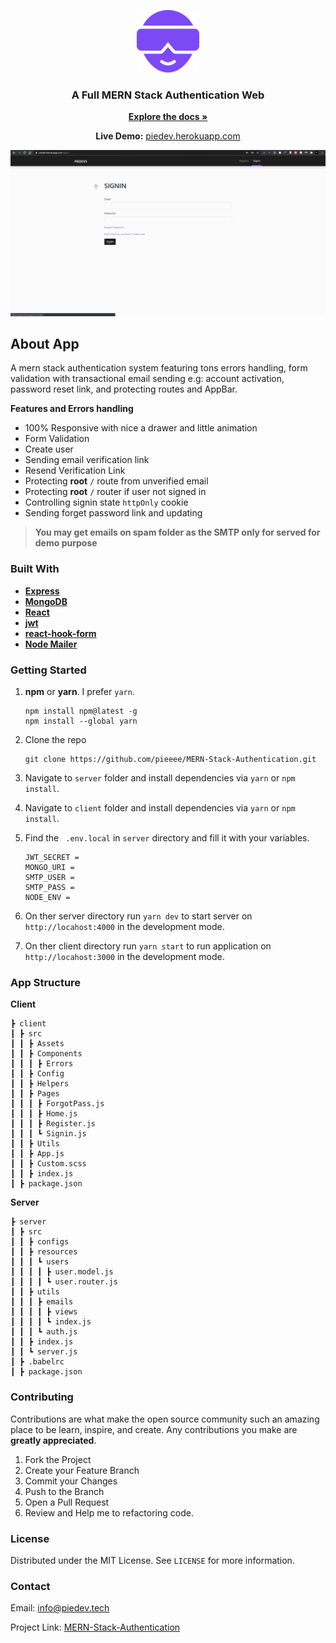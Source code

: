 <p align="center">
    <img src='./client/src/Assets/logo.svg' width="100px" />
    <br>
<h3 align='center'>
    A Full MERN Stack Authentication Web
</h3>
<p align='center'>
    <a href="https://github.com/pieeee/MERN-Stack-Authentication/blob/master/README.md"><strong>Explore the docs »</strong></a>
</p>
<p align="center">
    <strong>Live Demo:</strong>
    <a href='https://piedev.herokuapp.com'>piedev.herokuapp.com</a>
</p>
</>
<img src='./client/public/piedev-auth_1_1.gif' />

## About App
A mern stack authentication system featuring tons errors handling, form validation with transactional email sending e.g: account activation, password reset link, and protecting routes and AppBar.

**Features and Errors handling**

- 100% Responsive with nice a drawer and little animation
- Form Validation
- Create user
- Sending email verification link
- Resend Verification Link
- Protecting **root** `/` route from unverified email
- Protecting **root** `/` router if user not signed in
- Controlling signin state `httpOnly` cookie
- Sending forget password link and updating

> **You may get emails on spam folder as the SMTP only for served for demo purpose**

### Built With
- [**Express**](https://expressjs.com/)
- [**MongoDB**](https://www.mongodb.com/)
- [**React**](https://reactjs.org/)
- [**jwt**](https://jwt.io/)
- [**react-hook-form**](https://react-hook-form.com/)
- [**Node Mailer**](https://nodemailer.com/about/)

### Getting Started
1. **npm** or **yarn**. I prefer `yarn`.
    
    ```
    npm install npm@latest -g
    npm install --global yarn
    ```
2. Clone the repo
    
    ```
    git clone https://github.com/pieeee/MERN-Stack-Authentication.git
    ```
3. Navigate to `server` folder and install dependencies via `yarn` or `npm install`.

4.  Navigate to `client` folder and install dependencies via `yarn` or `npm install`.

5.  Find the ` .env.local` in `server` directory and fill it with your variables.

    ```
    JWT_SECRET =
    MONGO_URI =
    SMTP_USER =
    SMTP_PASS =
    NODE_ENV =
    ```
6. On ther server directory run `yarn dev` to start server on `http://locahost:4000` in the development mode.
   
7. On ther client directory run `yarn start` to run application on `http://locahost:3000` in the development mode.

### App Structure

**Client**
```mern-auth-dev
┣ client
┃ ┣ src
┃ ┃ ┣ Assets
┃ ┃ ┣ Components
┃ ┃ ┃ ┣ Errors
┃ ┃ ┣ Config
┃ ┃ ┣ Helpers
┃ ┃ ┣ Pages
┃ ┃ ┃ ┣ ForgotPass.js
┃ ┃ ┃ ┣ Home.js
┃ ┃ ┃ ┣ Register.js
┃ ┃ ┃ ┗ Signin.js
┃ ┃ ┣ Utils
┃ ┃ ┣ App.js
┃ ┃ ┣ Custom.scss
┃ ┃ ┣ index.js
┃ ┣ package.json
```
**Server**
```
┣ server
┃ ┣ src
┃ ┃ ┣ configs
┃ ┃ ┣ resources
┃ ┃ ┃ ┗ users
┃ ┃ ┃ ┃ ┣ user.model.js
┃ ┃ ┃ ┃ ┗ user.router.js
┃ ┃ ┣ utils
┃ ┃ ┃ ┣ emails
┃ ┃ ┃ ┃ ┣ views
┃ ┃ ┃ ┃ ┗ index.js
┃ ┃ ┃ ┗ auth.js
┃ ┃ ┣ index.js
┃ ┃ ┗ server.js
┃ ┣ .babelrc
┃ ┣ package.json
```
<!-- CONTRIBUTING -->
### Contributing

Contributions are what make the open source community such an amazing place to be learn, inspire, and create. Any contributions you make are **greatly appreciated**.

1. Fork the Project
2. Create your Feature Branch 
3. Commit your Changes 
4. Push to the Branch
5. Open a Pull Request
6. Review and Help me to refactoring code.

### License

Distributed under the MIT License. See `LICENSE` for more information.

### Contact
Email: [info@piedev.tech]() 

Project Link: [MERN-Stack-Authentication](https://github.com/pieeee/MERN-Stack-Authentication)
